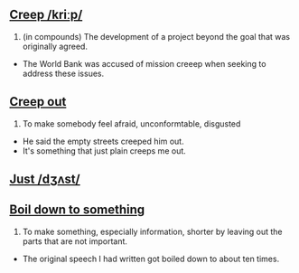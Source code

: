 ## [Creep /kriːp/](http://www.oxfordlearnersdictionaries.com/definition/english/creep_2)

1. (in compounds) The development of a project beyond the goal that was originally agreed.
  * The World Bank was accused of mission creeep when seeking to address these issues.

## [Creep out](http://www.oxfordlearnersdictionaries.com/definition/english/creep-out)
1. To make somebody feel afraid, unconformtable, disgusted
  * He said the empty streets creeped him out.
  * It's something that just plain creeps me out.
  
## [Just /dʒʌst/](http://www.oxfordlearnersdictionaries.com/definition/english/just_1)

## [Boil down to something](http://www.oxfordlearnersdictionaries.com/definition/english/boil-down)
1. To make something, especially information, shorter by leaving out the parts that are not important.
  * The original speech I had written got boiled down to about ten times. 


